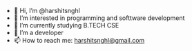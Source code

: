 - 👋 Hi, I’m @harshitsnghl
- 👀 I’m interested in programming and softtware development
- 🌱 I’m currently studying B.TECH CSE
- 💞️ I’m a developer
- 📫 How to reach me: harshitsnghl@gmail.com 

